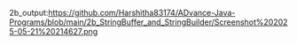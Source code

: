 2b_output:https://github.com/Harshitha83174/ADvance-Java-Programs/blob/main/2b_StringBuffer_and_StringBuilder/Screenshot%202025-05-21%20214627.png
